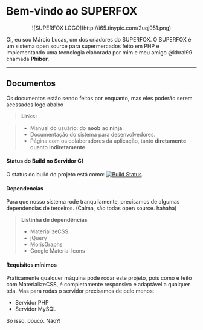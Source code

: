 Bem-vindo ao SUPERFOX
===================


<center>![SUPERFOX LOGO](http://i65.tinypic.com/2uqj951.png)</center>

<justify>Oi, eu sou Márcio Lucas, um dos criadores do SUPERFOX.
O SUPERFOX é um sistema open source para supermercados feito em PHP e implementando uma tecnologia elaborada por mim e meu amigo @kbral99 chamada **Phiber**<i class="icon-cog"></i>.</justify>

----------


Documentos
-------------

Os documentos estão sendo feitos por enquanto, mas eles poderão serem acessados logo abaixo

> **Links:**

> - Manual do usuário: do **noob** ao **ninja**.
> - Documentação do sistema para desenvolvedores.
> - Página com os colaboradores da aplicação, tanto **diretamente** quanto **indiretamente**.

#### <i class="icon-cog"></i> Status do Build no Servidor CI

O status do build do projeto está como: [![Build Status](https://travis-ci.org/marciioluucas/superfox.svg?branch=master)](https://travis-ci.org/marciioluucas/superfox).

#### <i class="icon-handshake"></i> Dependencias

Para que nosso sistema rode tranquilamente, precisamos de algumas dependencias de terceiros.
(Calma, são todas open source. hahaha)
> **Listinha de dependências**
> - MaterializeCSS.
> - jQuery
> - MorisGraphs
> - Google Material Icons


#### <i class="icon-pencil"></i> Requisitos mínimos

Praticamente qualquer máquina pode rodar este projeto, pois como é feito com MaterializeCSS, é completamente responsivo e adaptável a qualquer tela. Mas para rodas o servidor precisamos de pelo menos:

 - Servidor PHP
 - Servidor MySQL

Só isso, pouco. Não?!

